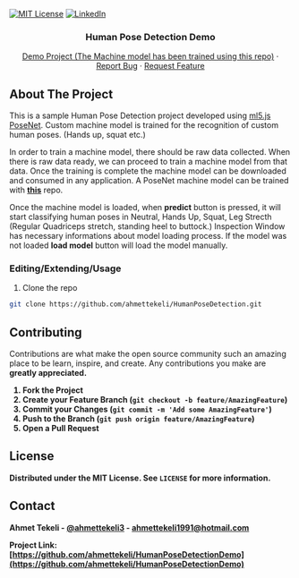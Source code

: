 [![MIT License][license-shield]][license-url]
[![LinkedIn][linkedin-shield]][linkedin-url]

<p align="center">
  <h3 align="center">Human Pose Detection Demo</h3>
  <p align="center">
    <a href="https://2021creatives.s3.eu-central-1.amazonaws.com/March/PoseDetectionExample/index.html">Demo Project (The Machine model has been trained using this repo)</a>
    ·
    <a href="https://github.com/ahmettekeli/HumanPoseDetectionDemo/issues">Report Bug</a>
    ·
    <a href="https://github.com/ahmettekeli/HumanPoseDetectionDemo/issues">Request Feature</a>
  </p>
</p>

## About The Project

<!-- [![Product Name Screen Shot][product-screenshot]](live demo link goes here) -->

<p>This is a sample Human Pose Detection project developed using <a href="https://learn.ml5js.org/#/reference/posenet">ml5.js PoseNet</a>.
Custom machine model is trained for the recognition of custom human poses. (Hands up, squat etc.)</p>

<p>In order to train a machine model, there should be raw data collected. When there is raw data ready, we can proceed to train a machine model from that data. Once the training is complete the machine model can be downloaded and consumed in any application. A PoseNet machine model can be trained with <a href="https://github.com/ahmettekeli/HumanPoseDetection"> <strong>this</strong></a> repo.</p>

<p>Once the machine model is loaded, when <strong>predict</strong> button is pressed, it will start classifying human poses in Neutral, Hands Up, Squat, Leg Strecth (Regular Quadriceps stretch, standing heel to buttock.) Inspection Window has necessary informations about model loading process. If the model was not loaded <strong>load model</strong> button will load the model manually.</p> 


### Editing/Extending/Usage

1. Clone the repo

```sh
git clone https://github.com/ahmettekeli/HumanPoseDetection.git
```


## Contributing

Contributions are what make the open source community such an amazing place to be learn, inspire, and create. Any contributions you make are <strong>greatly appreciated<strong>.

1. Fork the Project
2. Create your Feature Branch (`git checkout -b feature/AmazingFeature`)
3. Commit your Changes (`git commit -m 'Add some AmazingFeature'`)
4. Push to the Branch (`git push origin feature/AmazingFeature`)
5. Open a Pull Request

## License

Distributed under the MIT License. See `LICENSE` for more information.

## Contact

Ahmet Tekeli - [@ahmettekeli3](https://twitter.com/ahmettekeli3) - ahmettekeli1991@hotmail.com

Project Link: [https://github.com/ahmettekeli/HumanPoseDetectionDemo](https://github.com/ahmettekeli/HumanPoseDetectionDemo)

[license-shield]: https://img.shields.io/github/license/othneildrew/Best-README-Template.svg?style=flat-square
[license-url]: https://github.com/ahmettekeli/HumanPoseDetectionDemo/blob/master/license.txt
[linkedin-shield]: https://img.shields.io/badge/-LinkedIn-black.svg?style=flat-square&logo=linkedin&colorB=555
[linkedin-url]: https://www.linkedin.com/in/tekeliahmet/
[product-screenshot]: https://github.com/ahmettekeli/HumanPoseDetectionDemo/
